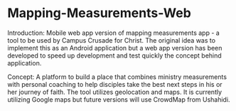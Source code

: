 Mapping-Measurements-Web
========================

Introduction:
Mobile web app version of mapping measurements app - a tool to be used by Campus Crusade for Christ. The original idea was to implement this as an Android application but a web app version has been developed to speed up development and test quickly the concept behind application.

Concept:
A platform to build a place that combines ministry measurements with personal coaching to help disciples take the best next steps in his or her journey of faith. The tool utilizes geolocation and maps. It is currently utilizing Google maps but future versions will use CrowdMap from Ushahidi.
